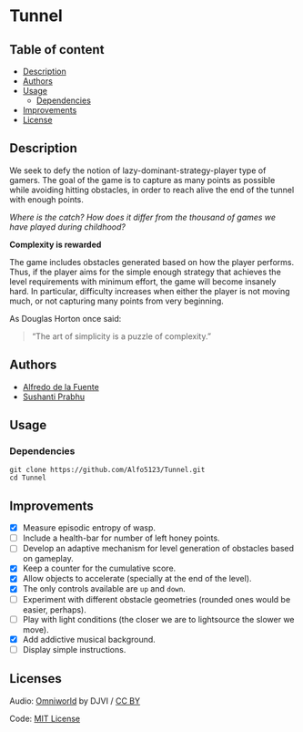 # Tunnel

## Table of content
- [Description](#description)
- [Authors](#authors)
- [Usage](#usage)
    - [Dependencies](#dependencies)
- [Improvements](#improvements)
- [License](#licenses)

## Description 

We seek to defy the notion of lazy-dominant-strategy-player type of gamers. The goal of the game is to capture as many points as possible while avoiding hitting obstacles, in order to reach alive the end of the tunnel with enough points.  

*Where is the catch? How does it differ from the thousand of games we have played during childhood?*

**Complexity is rewarded**

The game includes obstacles generated based on how the player performs. Thus, if the player aims for the simple enough strategy that achieves the level requirements with minimum effort, the game will become insanely hard. In particular, difficulty increases when either the player is not moving much, or not capturing many points from very beginning. 

As Douglas Horton once said:

> “The art of simplicity is a puzzle of complexity.” 

## Authors

 - [Alfredo de la Fuente](https://alfo5123.github.io/)
 - [Sushanti Prabhu](https://www.facebook.com/sushanti.prabhu)

## Usage

### Dependencies

```
git clone https://github.com/Alfo5123/Tunnel.git
cd Tunnel 
```

## Improvements
- [x] Measure episodic entropy of wasp.
- [ ] Include a health-bar for number of left honey points.
- [ ] Develop an adaptive mechanism for level generation of obstacles based on gameplay.
- [x] Keep a counter for the cumulative score.
- [x] Allow objects to accelerate (specially at the end of the level).
- [x] The only controls available are `up` and `down`. 
- [ ] Experiment with different obstacle geometries (rounded ones would be easier, perhaps).
- [ ] Play with light conditions (the closer we are to lightsource the slower we move).
- [x] Add addictive musical background. 
- [ ] Display simple instructions.

## Licenses
Audio: [Omniworld](https://soundcloud.com/djviofficial/djvi-omniworld-1) by DJVI / [CC BY](https://creativecommons.org/licenses/by-nc-sa/3.0/)

Code: [MIT License](https://github.com/Alfo5123/Tunnel/blob/master/LICENSE)
